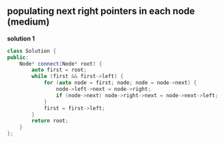 ## populating next right pointers in each node (medium)

**solution 1**
```cpp
class Solution {
public:
    Node* connect(Node* root) {
        auto first = root;
        while (first && first->left) {
            for (auto node = first; node; node = node->next) {
                node->left->next = node->right;
                if (node->next) node->right->next = node->next->left;
            }
            first = first->left;
        }
        return root;
    }
};
```
